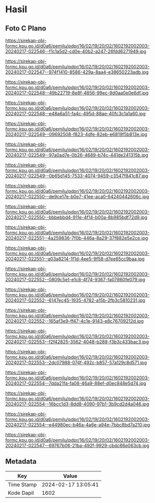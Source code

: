# Hasil

## Foto C Plano

https://sirekap-obj-formc.kpu.go.id/d0a6/pemilu/pdpr/16/02/19/20/02/1602192002003-20240217-022546--f1c1a5d2-cd0e-40b2-a247-26fdd6271949.jpg

https://sirekap-obj-formc.kpu.go.id/d0a6/pemilu/pdpr/16/02/19/20/02/1602192002003-20240217-022547--974f1410-8586-429a-8aa4-e38650223adb.jpg

https://sirekap-obj-formc.kpu.go.id/d0a6/pemilu/pdpr/16/02/19/20/02/1602192002003-20240217-022548--49b22719-8e8f-4856-99ec-9d0aa0e0e6df.jpg

https://sirekap-obj-formc.kpu.go.id/d0a6/pemilu/pdpr/16/02/19/20/02/1602192002003-20240217-022548--e48a6a51-fa4c-495d-88ae-40fc3c1a1a60.jpg

https://sirekap-obj-formc.kpu.go.id/d0a6/pemilu/pdpr/16/02/19/20/02/1602192002003-20240217-022549--09692508-f823-4dfe-82eb-e6819f5b813e.jpg

https://sirekap-obj-formc.kpu.go.id/d0a6/pemilu/pdpr/16/02/19/20/02/1602192002003-20240217-022549--97a0ad7e-0b26-4689-b74c-441de241315b.jpg

https://sirekap-obj-formc.kpu.go.id/d0a6/pemilu/pdpr/16/02/19/20/02/1602192002003-20240217-022549--0b65d145-7533-4074-9459-c3547f841c87.jpg

https://sirekap-obj-formc.kpu.go.id/d0a6/pemilu/pdpr/16/02/19/20/02/1602192002003-20240217-022550--de9ce17e-b0e7-41ee-aca0-64240442606c.jpg

https://sirekap-obj-formc.kpu.go.id/d0a6/pemilu/pdpr/16/02/19/20/02/1602192002003-20240217-022550--bbbebbd4-911e-4f14-b00a-8b985bdf72d9.jpg

https://sirekap-obj-formc.kpu.go.id/d0a6/pemilu/pdpr/16/02/19/20/02/1602192002003-20240217-022551--4a259836-7f0b-446a-8a29-37f882e5e2ce.jpg

https://sirekap-obj-formc.kpu.go.id/d0a6/pemilu/pdpr/16/02/19/20/02/1602192002003-20240217-022551--a03a8214-1f1d-4ee5-9f58-d7ee65cc9baa.jpg

https://sirekap-obj-formc.kpu.go.id/d0a6/pemilu/pdpr/16/02/19/20/02/1602192002003-20240217-022552--0809c5e1-e1c8-4f74-9367-fa07860fe079.jpg

https://sirekap-obj-formc.kpu.go.id/d0a6/pemilu/pdpr/16/02/19/20/02/1602192002003-20240217-022552--6147ec45-1935-4782-a15b-2fb3c5810231.jpg

https://sirekap-obj-formc.kpu.go.id/d0a6/pemilu/pdpr/16/02/19/20/02/1602192002003-20240217-022552--165af3e9-ff47-4c1e-9143-e8c76709212d.jpg

https://sirekap-obj-formc.kpu.go.id/d0a6/pemilu/pdpr/16/02/19/20/02/1602192002003-20240217-022553--f2f42825-3562-4048-b288-f3b3c433bac3.jpg

https://sirekap-obj-formc.kpu.go.id/d0a6/pemilu/pdpr/16/02/19/20/02/1602192002003-20240217-022553--2dc07988-074f-492c-b857-57a129c8d571.jpg

https://sirekap-obj-formc.kpu.go.id/d0a6/pemilu/pdpr/16/02/19/20/02/1602192002003-20240217-022554--7dda21fa-fa08-46a9-88ef-d0ec848e5d74.jpg

https://sirekap-obj-formc.kpu.go.id/d0a6/pemilu/pdpr/16/02/19/20/02/1602192002003-20240217-022554--16bcc1d3-8dd8-4090-97b1-3b9cd2d4a046.jpg

https://sirekap-obj-formc.kpu.go.id/d0a6/pemilu/pdpr/16/02/19/20/02/1602192002003-20240217-022554--e44980ec-b46a-4a6e-a94e-7bbc8bd7a210.jpg

https://sirekap-obj-formc.kpu.go.id/d0a6/pemilu/pdpr/16/02/19/20/02/1602192002003-20240217-022547--69767b06-21ba-492f-9929-cbdc66e063cb.jpg


## Metadata

| Key        | Value               |
| ---------- | ------------------- |
| Time Stamp | 2024-02-17 13:05:41 |
| Kode Dapil | 1602                |



